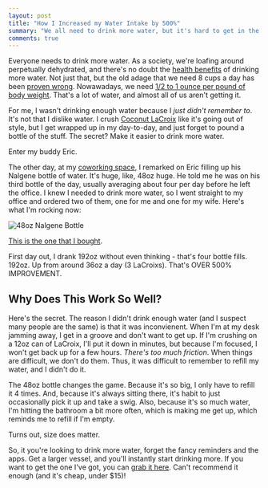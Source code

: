 ```yaml
---
layout: post
title: "How I Increased my Water Intake by 500%"
summary: "We all need to drink more water, but it's hard to get in the habit. Here's a simple trick I used to get a 5x improvement on my intake."
comments: true
---
```


Everyone needs to drink more water. As a society, we're loafing around perpetually dehydrated, and there's no doubt the [health benefits][benefits] of drinking more water. Not just that, but the old adage that we need 8 cups a day has been [proven wrong][8cups]. Nowawadays, we need [1/2 to 1 ounce per pound of body weight][amounts]. That's a lot of water, and almost all of us aren't getting it. 

For me, I wasn't drinking enough water because I _just didn't remember to_. It's not that I dislike water. I crush [Coconut LaCroix][lacroix] like it's going out of style, but I get wrapped up in my day-to-day, and just forget to pound a bottle of the stuff. The secret? Make it easier to drink more water.

Enter my buddy Eric. 

The other day, at my [coworking space][wave], I remarked on Eric filling up his Nalgene bottle of water. It's huge, like, 48oz huge. He told me he was on his third bottle of the day, usually averaging about four per day before he left the office. I knew I needed to drink more water, so I went straight to my office and ordered two of them, one for me and one for my wife. Here's what I'm rocking now:

![48oz Nalgene Bottle][bottlepic]

[This is the one that I bought][amzlink].

First day out, I drank 192oz without even thinking - that's four bottle fills. 192oz. Up from around 36oz a day (3 LaCroixs). That's OVER 500% IMPROVEMENT. 

## Why Does This Work So Well?

Here's the secret. The reason I didn't drink enough water (and I suspect many people are the same) is that it was inconvienent. When I'm at my desk jamming away, I get in a groove and don't want to get up. If I'm crushing on a 12oz can of LaCroix, I'll put it down in minutes, but because I'm focused, I won't get back up for a few hours. *There's too much friction*. When things are difficult, we don't do them. Thus, it was difficult to remember to refill my water, and I didn't do it. 

The 48oz bottle changes the game. Because it's so big, I only have to refill it 4 times. And, because it's always sitting there, it's habit to just occasionally pick it up and take a swig. Also, because it's so much water, I'm hitting the bathroom a bit more often, which is making me get up, which reminds me to refill if I'm empty.

Turns out, size does matter. 

So, it you're looking to drink more water, forget the fancy reminders and the apps. Get a larger vessel, and you'll instantly start drinking more. If you want to get the one I've got, you can [grab it here][amzlink]. Can't recommend it enough (and it's cheap, under $15)!

[benefits]: http://www.webmd.com/diet/features/6-reasons-to-drink-water#1
[8cups]: http://www.mayoclinic.org/healthy-lifestyle/nutrition-and-healthy-eating/in-depth/water/art-20044256?pg=1
[amounts]: http://www.webmd.com/diet/features/water-for-weight-loss-diet#2
[lacroix]: http://amzn.to/2q7igxt
[wave]: http://www.tampabaywave.org/
[bottlepic]: https://dl.dropbox.com/s/r41edazhfqylt0d/IMG_0586.JPG
[amzlink]: http://amzn.to/2qcGDFJ
